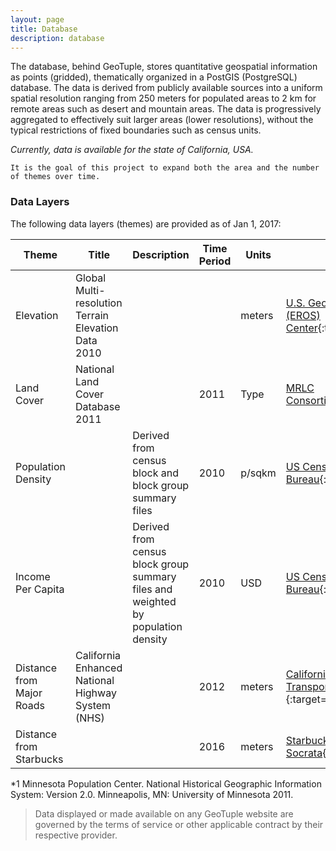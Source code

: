 ```yaml
---
layout: page
title: Database
description: database
---
```


The database, behind GeoTuple, stores quantitative geospatial information as points (gridded), thematically organized in a PostGIS (PostgreSQL) database. The data is derived from publicly available sources into a uniform spatial resolution ranging from 250 meters for populated areas to 2 km for remote areas such as desert and mountain areas. 
The data is progressively aggregated to effectively suit larger areas (lower resolutions), without the typical restrictions of fixed boundaries such as census units. 

_Currently, data is available for the state of California, USA._

```
It is the goal of this project to expand both the area and the number of themes over time.
```

### Data Layers
The following data layers (themes) are provided as of Jan 1, 2017:

Theme | Title | Description | Time Period | Units | Source | Credit
----- | ----- | ----------- | ----------- | ----- | ------ | ------
Elevation | Global Multi-resolution Terrain Elevation Data 2010 | | | meters | [U.S. Geological Survey (EROS) Center](https://lta.cr.usgs.gov/GMTED2010){:target="_blank"} | Danielson, J.J., and Gesch, D.B., 2011
Land Cover | National Land Cover Database 2011 | | 2011 | Type | [MRLC Consortium](http://www.mrlc.gov/nlcd2011.php){:target="_blank"} | 
Population Density | | Derived from census block and block group summary files | 2010 | p/sqkm | [US Census Bureau](https://www.nhgis.org){:target="_blank"} | National Historical Geographic Information System (NHGIS)*1
Income Per Capita | | Derived from census block group summary files and weighted by population density | 2010 | USD | [US Census Bureau](https://www.nhgis.org){:target="_blank"} | National Historical Geographic Information System (NHGIS)*1
Distance from Major Roads | California Enhanced National Highway System (NHS) | | 2012 | meters | [California Department of Transportation (Caltrans)](www.dot.ca.gov/hq/tsip/gis/datalibrary/){:target="_blank"} | 
Distance from Starbucks | | | 2016 | meters | [Starbucks Corp. / Socrata](https://opendata.socrata.com/Business/All-Starbucks-Locations-in-the-World/xy4y-c4mk){:target="_blank"} | Chris Meller @chrismeller

*1 Minnesota Population Center. National Historical Geographic Information System: Version 2.0. Minneapolis, MN: University of Minnesota 2011.

>Data displayed or made available on any GeoTuple website are governed by the terms of service or other applicable contract by their respective provider.



